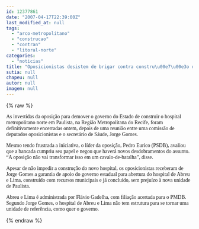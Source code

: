 ```yaml
---
id: 12377861
date: "2007-04-17T22:39:00Z"
last_modified_at: null
tags:
  - "arco-metropolitano"
  - "construcao"
  - "contran"
  - "litoral-norte"
categories:
  - "noticias"
title: "Oposicionistas desistem de brigar contra constru\u00e7\u00e3o do hospital metropolitano norte"
sutia: null
chapeu: null
autor: null
imagem: null
---
```

{% raw %}
<p><P><FONT face=Verdana>As&nbsp;investidas da oposição para demover o governo do Estado de construir o hospital metropolitano norte em Paulista, na Região Metropolitana do Recife, foram definitivamente encerradas ontem, depois de uma reunião entre uma comissão de deputados oposicionistas e o secretário de Sáude, Jorge Gomes. </FONT></P></p>
<p><P><FONT face=Verdana>Mesmo tendo frustrada a iniciativa, o líder da oposição, Pedro Eurico (PSDB), avaliou que a bancada cumpriu seu papel e negou que haverá novos desdobramentos do assunto. “A oposição não vai transformar isso em um cavalo-de-batalha”, disse.</FONT></P></p>
<p><P><FONT face=Verdana>Apesar de não impedir a construção do novo hospital, os oposicionistas receberam de Jorge Gomes a garantia de apoio do governo estadual para abertura do hospital de Abreu e Lima, construído com recursos municipais e já concluído, sem prejuízo à nova unidade de Paulista. </FONT></P></p>
<p><P><FONT face=Verdana>Abreu e Lima é administrada por Flávio Gadelha, com filiação acertada para o PMDB. Segundo Jorge Gomes, o hospital de Abreu e Lima não tem estrutura para se tornar uma unidade de referência, como quer o governo.</P></FONT> </p>
{% endraw %}
